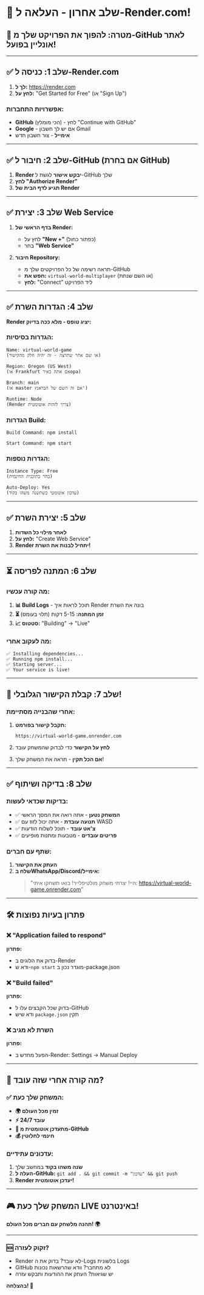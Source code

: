 # 🚀 שלב אחרון - העלאה ל-Render.com!

## 🎯 מטרה: להפוך את הפרויקט שלך מ-GitHub לאתר אונליין בפועל!

---

## ✅ שלב 1: כניסה ל-Render.com

1. **לך ל:** https://render.com
2. **לחץ על:** "Get Started for Free" (או "Sign Up")

### אפשרויות התחברות:
- **GitHub** (הכי מומלץ) - לחץ "Continue with GitHub"
- **Google** - אם יש לך חשבון Gmail
- **אימייל** - צור חשבון חדש

---

## ✅ שלב 2: חיבור ל-GitHub (אם בחרת GitHub)

1. **Render יבקש אישור** לגשת ל-GitHub שלך
2. **לחץ "Authorize Render"**
3. **תגיע לדף הבית של Render**

---

## ✅ שלב 3: יצירת Web Service

1. **בדף הראשי של Render:**
   - לחץ על **"New +"** (כפתור כחול)
   - בחר **"Web Service"**

2. **חיבור Repository:**
   - תראה רשימה של כל הפרויקטים שלך מ-GitHub
   - **חפש את:** `virtual-world-multiplayer` (או השם שנתת)
   - **לחץ:** "Connect" ליד הפרויקט

---

## ✅ שלב 4: הגדרות השרת

**Render יציג טופס - מלא ככה בדיוק:**

### הגדרות בסיסיות:
```
Name: virtual-world-game
(או שם אחר שתרצה - זה יהיה חלק מהקישור)

Region: Oregon (US West)
(או Frankfurt אם אתה באירopa)

Branch: main
(או master אם זה השם של הבראנץ')

Runtime: Node
(Render צריך לזהות אוטומטית)
```

### הגדרות Build:
```
Build Command: npm install

Start Command: npm start
```

### הגדרות נוספות:
```
Instance Type: Free
(בחר בתוכנית החינמית)

Auto-Deploy: Yes
(עדכון אוטומטי כשתשנה משהו בקוד)
```

---

## ✅ שלב 5: יצירת השרת

1. **לאחר מילוי כל השדות**
2. **לחץ על:** "Create Web Service"
3. **Render יתחיל לבנות את השרת!**

---

## ⏳ שלב 6: המתנה לפריסה

### מה קורה עכשיו:
1. **📊 Build Logs** - תוכל לראות איך Render בונה את השרת
2. **⏳ זמן המתנה:** 5-15 דקות (תלוי בעומס)
3. **📈 סטטוס:** "Building" → "Live"

### מה לעקוב אחרי:
```
✅ Installing dependencies...
✅ Running npm install...
✅ Starting server...
✅ Your service is live!
```

---

## 🎉 שלב 7: קבלת הקישור הגלובלי!

### אחרי שהבנייה מסתיימת:
1. **תקבל קישור בפורמט:**
   ```
   https://virtual-world-game.onrender.com
   ```

2. **לחץ על הקישור** כדי לבדוק שהמשחק עובד

3. **אם הכל תקין** - תראה את המשחק שלך!

---

## ✅ שלב 8: בדיקה ושיתוף

### בדיקות שכדאי לעשות:
- ✅ **המשחק נטען** - אתה רואה את המסך הראשי
- ✅ **תנועה עובדת** - אתה יכול לזוז עם WASD
- ✅ **צ'אט עובד** - תוכל לשלוח הודעות
- ✅ **פריטים עובדים** - מטבעות ומתנות מופיעים

### שתף עם חברים:
1. **העתק את הקישור**
2. **שלח בWhatsApp/Discord/אימייל:**
   > "היי! יצרתי משחק מולטיפלייר! בואו תשחקו איתי:
   > https://virtual-world-game.onrender.com"

---

## 🛠️ פתרון בעיות נפוצות

### ❌ "Application failed to respond"
**פתרון:**
- בדוק את הלוגים ב-Render
- ודא ש-`npm start` מוגדר נכון ב-package.json

### ❌ "Build failed"
**פתרון:**
- בדוק שכל הקבצים עלו ל-GitHub
- ודא שיש `package.json` תקין

### ❌ השרת לא מגיב
**פתרון:**
- הפעל מחדש ב-Render: Settings → Manual Deploy

---

## 🌟 מה קורה אחרי שזה עובד?

### ✅ המשחק שלך כעת:
- **🌍 זמין מכל העולם**
- **⚡ עובד 24/7**
- **🔄 מתעדכן אוטומטית מ-GitHub**
- **💰 חינמי לחלוטין**

### עדכונים עתידיים:
1. **שנה משהו בקוד** במחשב שלך
2. **העלה ל-GitHub:** `git add . && git commit -m "עדכון" && git push`
3. **Render יעדכן אוטומטית!**

---

## 🎮 המשחק שלך כעת LIVE באינטרנט!

**תהנה מלשחק עם חברים מכל העולם! 🌍**

---

### 🆘 זקוק לעזרה?
- Render לא עובד? בדוק את ה-Logs בלשונית Logs
- GitHub לא מתחבר? וודא שהרשאות נכונות
- יש שגיאות? העתק את ההודעות ותבקש עזרה

**בהצלחה! 🚀**